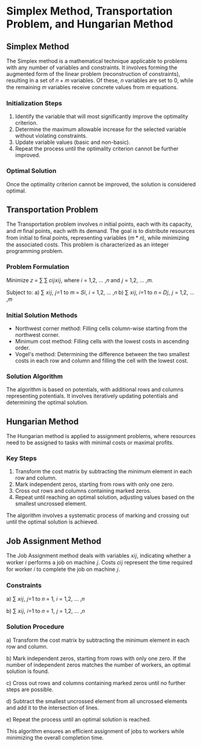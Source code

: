 # Simplex Method, Transportation Problem, and Hungarian Method

## Simplex Method

The Simplex method is a mathematical technique applicable to problems with any number of variables and constraints. It involves forming the augmented form of the linear problem (reconstruction of constraints), resulting in a set of 𝑛 + 𝑚 variables. Of these, 𝑛 variables are set to 0, while the remaining 𝑚 variables receive concrete values from 𝑚 equations.

### Initialization Steps

1. Identify the variable that will most significantly improve the optimality criterion.
2. Determine the maximum allowable increase for the selected variable without violating constraints.
3. Update variable values (basic and non-basic).
4. Repeat the process until the optimality criterion cannot be further improved.

### Optimal Solution

Once the optimality criterion cannot be improved, the solution is considered optimal.

## Transportation Problem

The Transportation problem involves 𝑛 initial points, each with its capacity, and 𝑚 final points, each with its demand. The goal is to distribute resources from initial to final points, representing variables (𝑚 * 𝑛), while minimizing the associated costs. This problem is characterized as an integer programming problem.

### Problem Formulation

Minimize 𝑧 = ∑ ∑ 𝑐𝑖𝑗𝑥𝑖𝑗, where 𝑖 = 1,2, … ,𝑛 and 𝑗 = 1,2, … ,𝑚.

Subject to:
a) ∑ 𝑥𝑖𝑗, 𝑗=1 to 𝑚 = 𝑆𝑖, 𝑖 = 1,2, … ,𝑛
b) ∑ 𝑥𝑖𝑗, 𝑖=1 to 𝑛 = 𝐷𝑗, 𝑗 = 1,2, … ,𝑚

### Initial Solution Methods

- Northwest corner method: Filling cells column-wise starting from the northwest corner.
- Minimum cost method: Filling cells with the lowest costs in ascending order.
- Vogel's method: Determining the difference between the two smallest costs in each row and column and filling the cell with the lowest cost.

### Solution Algorithm

The algorithm is based on potentials, with additional rows and columns representing potentials. It involves iteratively updating potentials and determining the optimal solution.

## Hungarian Method

The Hungarian method is applied to assignment problems, where resources need to be assigned to tasks with minimal costs or maximal profits.

### Key Steps

1. Transform the cost matrix by subtracting the minimum element in each row and column.
2. Mark independent zeros, starting from rows with only one zero.
3. Cross out rows and columns containing marked zeros.
4. Repeat until reaching an optimal solution, adjusting values based on the smallest uncrossed element.

The algorithm involves a systematic process of marking and crossing out until the optimal solution is achieved.

## Job Assignment Method

The Job Assignment method deals with variables 𝑥𝑖𝑗, indicating whether a worker 𝑖 performs a job on machine 𝑗. Costs 𝑐𝑖𝑗 represent the time required for worker 𝑖 to complete the job on machine 𝑗.

### Constraints

a) ∑ 𝑥𝑖𝑗, 𝑗=1 to 𝑛 = 1, 𝑖 = 1,2, … ,𝑛

b) ∑ 𝑥𝑖𝑗, 𝑖=1 to 𝑛 = 1, 𝑗 = 1,2, … ,𝑛

### Solution Procedure

a) Transform the cost matrix by subtracting the minimum element in each row and column.

b) Mark independent zeros, starting from rows with only one zero. If the number of independent zeros matches the number of workers, an optimal solution is found.

c) Cross out rows and columns containing marked zeros until no further steps are possible.

d) Subtract the smallest uncrossed element from all uncrossed elements and add it to the intersection of lines.

e) Repeat the process until an optimal solution is reached.

This algorithm ensures an efficient assignment of jobs to workers while minimizing the overall completion time.
